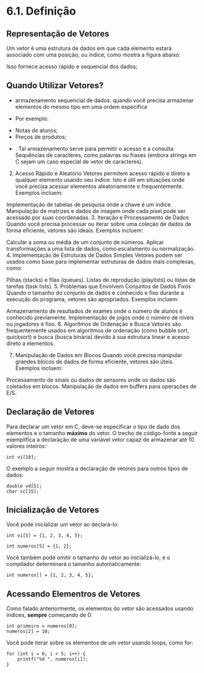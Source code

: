 # 6.1. Definição

## Representação de Vetores

Um vetor é uma estrutura de dados em que cada elemento estará associado com uma posição, ou índice, como mostra a figura abaixo:

Isso fornece acesso rápido e sequencial dos dados;


## Quando Utilizar Vetores?

- armazenamento sequencial de dados: quando você precisa armazenar elementos do mesmo tipo em uma ordem específica

- Por exemplo:
* Notas de alunos;
* Preços de produtos;

- . Tal armazenamento serve para permitir o acesso e a consulta 
Sequências de caracteres, como palavras ou frases (embora strings em C sejam um caso especial de vetor de caracteres).
2. Acesso Rápido e Aleatório
Vetores permitem acesso rápido e direto a qualquer elemento usando seu índice. Isto é útil em situações onde você precisa acessar elementos aleatoriamente e frequentemente. Exemplos incluem:

Implementação de tabelas de pesquisa onde a chave é um índice.
Manipulação de matrizes e dados de imagem onde cada pixel pode ser acessado por suas coordenadas.
3. Iteração e Processamento de Dados
Quando você precisa processar ou iterar sobre uma coleção de dados de forma eficiente, vetores são ideais. Exemplos incluem:

Calcular a soma ou média de um conjunto de números.
Aplicar transformações a uma lista de dados, como escalamento ou normalização.
4. Implementação de Estruturas de Dados Simples
Vetores podem ser usados como base para implementar estruturas de dados mais complexas, como:

Pilhas (stacks) e filas (queues).
Listas de reprodução (playlists) ou listas de tarefas (task lists).
5. Problemas que Envolvem Conjuntos de Dados Fixos
Quando o tamanho do conjunto de dados é conhecido e fixo durante a execução do programa, vetores são apropriados. Exemplos incluem:

Armazenamento de resultados de exames onde o número de alunos é conhecido previamente.
Implementação de jogos onde o número de níveis ou jogadores é fixo.
6. Algoritmos de Ordenação e Busca
Vetores são frequentemente usados em algoritmos de ordenação (como bubble sort, quicksort) e busca (busca binária) devido à sua estrutura linear e acesso direto a elementos.

7. Manipulação de Dados em Blocos
Quando você precisa manipular grandes blocos de dados de forma eficiente, vetores são úteis. Exemplos incluem:

Processamento de sinais ou dados de sensores onde os dados são coletados em blocos.
Manipulação de dados em buffers para operações de E/S.





## Declaração de Vetores

Para declarar um vetor em C, deve-se especificar o tipo de dado dos elementos e o tamanho **máximo** do vetor. O trecho de código-fonte a seguir exemplifica a declaração de uma variável vetor capaz de armazenar até 10 valores inteiros:

```
int vi[10];
```

O exemplo a seguir mostra a declaração de vetores para outros tipos de dados:

```
double vd[5];
char vc[15];
```

## Inicialização de Vetores

Você pode inicializar um vetor ao declará-lo:

```
int vi[5] = {1, 2, 3, 4, 5};
```


```
int numeros[5] = {1, 2};
```

Você também pode omitir o tamanho do vetor ao inicializá-lo, e o compilador determinará o tamanho automaticamente:

```
int numeros[] = {1, 2, 3, 4, 5};
```

## Acessando Elementros de Vetores

Como falado anteriormente, os elementos do vetor são acessados usando índices, **sempre** começando de 0:

```
int primeiro = numeros[0]; 
numeros[2] = 10;
```

Você pode iterar sobre os elementos de um vetor usando loops, como for:

```
for (int i = 0; i < 5; i++) {
    printf("%d ", numeros[i]);
}
```
